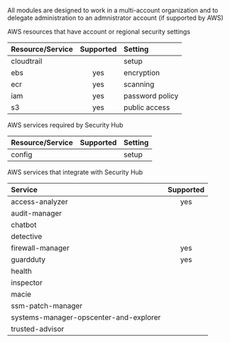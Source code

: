 
All modules are designed to work in a multi-account organization and to delegate administration to an admnistrator account (if supported by AWS)

AWS resources that have account or regional security settings

| Resource/Service | Supported | Setting |
| :--------------- | :--: | :---- |
| cloudtrail       |      | setup |
| ebs              | yes  | encryption |
| ecr              | yes  | scanning |
| iam              | yes  | password policy |
| s3               | yes  | public access |

AWS services required by Security Hub

| Resource/Service | Supported | Setting |
| :--------------- | :--: | :---- |
| config           | | setup |

AWS services that integrate with Security Hub

| Service           | Supported |
| :---------------- | :-------: |
| access-analyzer   | yes |
| audit-manager     | |
| chatbot           | |
| detective         | |
| firewall-manager  | yes |
| guardduty         | yes |
| health            | |
| inspector         | |
| macie             | |
| ssm-patch-manager | |
| systems-manager-opscenter-and-explorer | |
| trusted-advisor   | |
